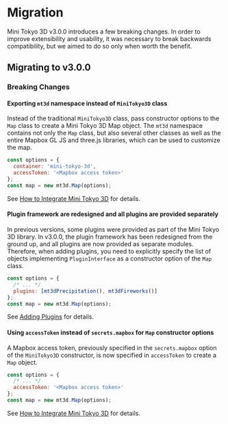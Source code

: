 # Migration

Mini Tokyo 3D v3.0.0 introduces a few breaking changes. In order to improve extensibility and usability, it was necessary to break backwards compatibility, but we aimed to do so only when worth the benefit. 

## Migrating to v3.0.0

### Breaking Changes

#### Exporting `mt3d` namespace instead of `MiniTokyo3D` class

Instead of the traditional `MiniTokyo3D` class, pass constructor options to the `Map` class to create a Mini Tokyo 3D Map object. The `mt3d` namespace contains not only the `Map` class, but also several other classes as well as the entire Mapbox GL JS and three.js libraries, which can be used to customize the map.

```js
const options = {
  container: 'mini-tokyo-3d',
  accessToken: '<Mapbox access token>'
};
const map = new mt3d.Map(options);
```

See [How to Integrate Mini Tokyo 3D](./integration.md) for details.

#### Plugin framework are redesigned and all plugins are provided separately

In previous versions, some plugins were provided as part of the Mini Tokyo 3D library. In v3.0.0, the plugin framework has been redesigned from the ground up, and all plugins are now provided as separate modules. Therefore, when adding plugins, you need to explicitly specify the list of objects implementing `PluginInterface` as a constructor option of the `Map` class.

```js
const options = {
  /* ... */
  plugins: [mt3dPrecipitation(), mt3dFireworks()]
};
const map = new mt3d.Map(options);
```

See [Adding Plugins](./integration.md#adding-plugins) for details.

#### Using `accessToken` instead of `secrets.mapbox` for `Map` constructor options

A Mapbox access token, previously specified in the `secrets.mapbox` option of the `MiniTokyo3D` constructor, is now specified in `accessToken` to create a `Map` object.

```js
const options = {
  /* ... */
  accessToken: '<Mapbox access token>'
};
const map = new mt3d.Map(options);
```

See [How to Integrate Mini Tokyo 3D](./integration.md) for details.
